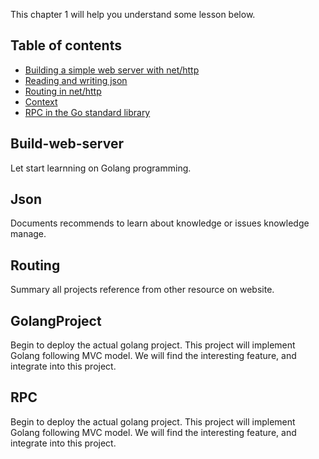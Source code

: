 This chapter 1 will help you understand some lesson below.  

## Table of contents
* [Building a simple web server with net/http](#Build-web-server)
* [Reading and writing json](#technologies)
* [Routing in net/http](#Routing)
* [Context](#Context)
* [RPC in the Go standard library](#RPC)

## Build-web-server
Let start learnning on Golang programming. 
## Json
Documents recommends to learn about knowledge or issues knowledge manage.

## Routing
Summary all projects reference from other resource on website.

## GolangProject
Begin to deploy the actual golang project. This project will implement Golang following MVC model. 
We will find the interesting feature, and integrate into this project.

## RPC
Begin to deploy the actual golang project. This project will implement Golang following MVC model. 
We will find the interesting feature, and integrate into this project.
